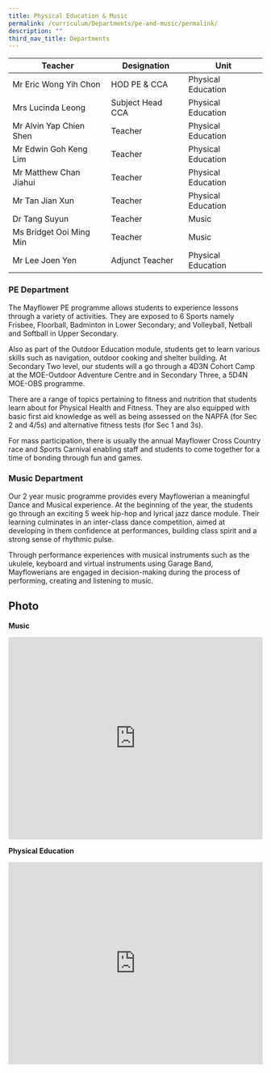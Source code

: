 ```yaml
---
title: Physical Education & Music
permalink: /curriculum/Departments/pe-and-music/permalink/
description: ""
third_nav_title: Departments
---
```

| Teacher | Designation | Unit |
|---|---|---|
| Mr Eric Wong Yih Chon  |HOD PE &amp; CCA | Physical Education |  
| Mrs Lucinda Leong |Subject Head CCA |Physical Education |   
| Mr Alvin Yap Chien Shen | Teacher | Physical Education |  
| Mr Edwin Goh Keng Lim   | Teacher | Physical Education |  
| Mr Matthew Chan Jiahui   | Teacher | Physical Education |  
| Mr Tan Jian Xun   | Teacher | Physical Education |  
| Dr Tang Suyun  | Teacher | Music |  
|Ms Bridget Ooi Ming Min   | Teacher | Music | 
| Mr Lee Joen Yen   | Adjunct Teacher | Physical Education |  

### PE Department

The Mayflower PE programme allows students to experience lessons through a variety of activities. They are exposed to 6 Sports namely Frisbee, Floorball, Badminton in Lower Secondary; and Volleyball, Netball and Softball in Upper Secondary.

Also as part of the Outdoor Education module, students get to learn various skills such as navigation, outdoor cooking and shelter building. At Secondary Two level, our students will a go through a 4D3N Cohort Camp at the MOE-Outdoor Adventure Centre and in Secondary Three, a 5D4N MOE-OBS programme.

There are a range of topics pertaining to fitness and nutrition that students learn about for Physical Health and Fitness. They are also equipped with basic first aid knowledge as well as being assessed on the NAPFA (for Sec 2 and 4/5s) and alternative fitness tests (for Sec 1 and 3s).

For mass participation, there is usually the annual Mayflower Cross Country race and Sports Carnival enabling staff and students to come together for a time of bonding through fun and games.

### Music Department

Our 2 year music programme provides every Mayflowerian a meaningful Dance and Musical experience. At the beginning of the year, the students go through an exciting 5 week hip-hop and lyrical jazz dance module. Their learning culminates in an inter-class dance competition, aimed at developing in them confidence at performances, building class spirit and a strong sense of rhythmic pulse.

Through performance experiences with musical instruments such as the ukulele, keyboard and virtual instruments using Garage Band, Mayflowerians are engaged in decision-making during the process of performing, creating and listening to music.

  

Photo
-----

**Music**
<iframe src="https://docs.google.com/presentation/d/e/2PACX-1vRDEjhstz2Pme16cb7J3P92wsbRmqIOTBDseUs857bdajUN49BxkvndFECgHafjcX2O0egzOPW0INXZ/embed?start=false&amp;loop=false&amp;delayms=3000" frameborder="0" width="100%" height="400" allowfullscreen="true"></iframe>

**Physical Education**
<iframe allowfullscreen="true" width="100%" height="400" frameborder="0" src="https://docs.google.com/presentation/d/e/2PACX-1vRTRP28uBzd20cRkL0biA9OxNUeRU70CekMglXSvg4ZaWnA5_JrY1xPEjtzAHqAm7yT2a_UEQP3nkn3/embed?start=false&amp;loop=false&amp;delayms=3000"></iframe>